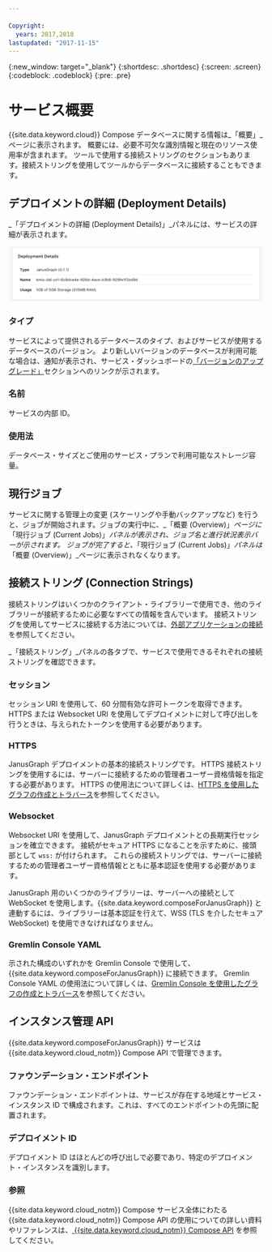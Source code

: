 ```yaml
---

Copyright:
  years: 2017,2018
lastupdated: "2017-11-15"
---
```


{:new_window: target="_blank"}
{:shortdesc: .shortdesc}
{:screen: .screen}
{:codeblock: .codeblock}
{:pre: .pre}

# サービス概要

{{site.data.keyword.cloud}} Compose データベースに関する情報は_「概要」_ページに表示されます。 概要には、必要不可欠な識別情報と現在のリソース使用率が含まれます。 ツールで使用する接続ストリングのセクションもあります。接続ストリングを使用してツールからデータベースに接続することもできます。

## デプロイメントの詳細 (Deployment Details)

_「デプロイメントの詳細 (Deployment Details)」_パネルには、サービスの詳細が表示されます。

![「デプロイメントの詳細 (Deployment Details)」](./images/janusgraph-deployment-details.png "「デプロイメントの詳細 (Deployment Details)」パネルのビュー")

### タイプ

サービスによって提供されるデータベースのタイプ、およびサービスが使用するデータベースのバージョン。 より新しいバージョンのデータベースが利用可能な場合は、通知が表示され、サービス・ダッシュボードの[「バージョンのアップグレード」](/docs/services/ComposeForJanusGraph/dashboard-settings.html#upgrade-version)セクションへのリンクが示されます。

### 名前

サービスの内部 ID。

### 使用法

データベース・サイズとご使用のサービス・プランで利用可能なストレージ容量。

## 現行ジョブ

サービスに関する管理上の変更 (スケーリングや手動バックアップなど) を行うと、ジョブが開始されます。ジョブの実行中に、_「概要 (Overview)」_ページに_「現行ジョブ (Current Jobs)」_パネルが表示され、ジョブ名と進行状況表示バーが示されます。 ジョブが完了すると、_「現行ジョブ (Current Jobs)」_パネルは_「概要 (Overview)」_ページに表示されなくなります。

## 接続ストリング (Connection Strings)

接続ストリングはいくつかのクライアント・ライブラリーで使用でき、他のライブラリーが接続するために必要なすべての情報を含んでいます。 接続ストリングを使用してサービスに接続する方法については、[外部アプリケーションの接続](./connecting-external.html)を参照してください。

_「接続ストリング」_パネルの各タブで、サービスで使用できるそれぞれの接続ストリングを確認できます。

### セッション

セッション URI を使用して、60 分間有効な許可トークンを取得できます。 HTTPS または Websocket URI を使用してデプロイメントに対して呼び出しを行うときは、与えられたトークンを使用する必要があります。

### HTTPS

JanusGraph デプロイメントの基本的接続ストリングです。 HTTPS 接続ストリングを使用するには、サーバーに接続するための管理者ユーザー資格情報を指定する必要があります。 HTTPS の使用法について詳しくは、[HTTPS を使用したグラフの作成とトラバース](./tutorial-https.html)を参照してください。

### Websocket

Websocket URI を使用して、JanusGraph デプロイメントとの長期実行セッションを確立できます。 接続がセキュア HTTPS になることを示すために、接頭部として `wss:` が付けられます。 これらの接続ストリングでは、サーバーに接続するための管理者ユーザー資格情報とともに基本認証を使用する必要があります。

JanusGraph 用のいくつかのライブラリーは、サーバーへの接続として WebSocket を使用します。{{site.data.keyword.composeForJanusGraph}} と連動するには、ライブラリーは基本認証を行えて、WSS (TLS を介したセキュア WebSocket) を使用できなければなりません。

### Gremlin Console YAML

示された構成のいずれかを Gremlin Console で使用して、{{site.data.keyword.composeForJanusGraph}} に接続できます。 Gremlin Console YAML の使用法について詳しくは、[Gremlin Console を使用したグラフの作成とトラバース](./tutorial-gremlin-console.html)を参照してください。


## インスタンス管理 API

{{site.data.keyword.composeForJanusGraph}} サービスは {{site.data.keyword.cloud_notm}} Compose API で管理できます。

### ファウンデーション・エンドポイント

ファウンデーション・エンドポイントは、サービスが存在する地域とサービス・インスタンス ID で構成されます。これは、すべてのエンドポイントの先頭に配置されます。

### デプロイメント ID

デプロイメント ID はほとんどの呼び出しで必要であり、特定のデプロイメント・インスタンスを識別します。

### 参照

{{site.data.keyword.cloud_notm}} Compose サービス全体にわたる {{site.data.keyword.cloud_notm}} Compose API の使用についての詳しい資料やリファレンスは、[ {{site.data.keyword.cloud_notm}} Compose API](https://www.compose.com/articles/the-ibm-cloud-compose-api/) を参照してください。
